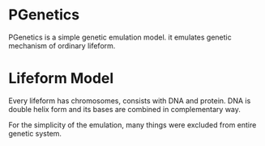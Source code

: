 # PGenetics
PGenetics is a simple genetic emulation model. it emulates genetic mechanism of ordinary lifeform.

# Lifeform Model
Every lifeform has chromosomes, consists with DNA and protein. DNA is double helix form and its bases are combined in complementary way.

For the simplicity of the emulation, many things were excluded from entire genetic system.
